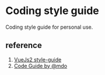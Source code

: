 # Coding style guide

Coding style guide for personal use.

## reference

1. [VueJs2 style-guide](https://vuejs.org/v2/style-guide/index.html)
1. [Code Guide by @mdo](https://codeguide.co/)
